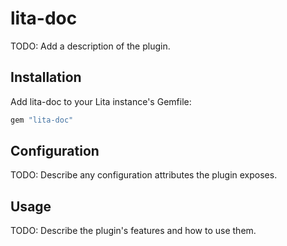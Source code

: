 # lita-doc

TODO: Add a description of the plugin.

## Installation

Add lita-doc to your Lita instance's Gemfile:

``` ruby
gem "lita-doc"
```

## Configuration

TODO: Describe any configuration attributes the plugin exposes.

## Usage

TODO: Describe the plugin's features and how to use them.

